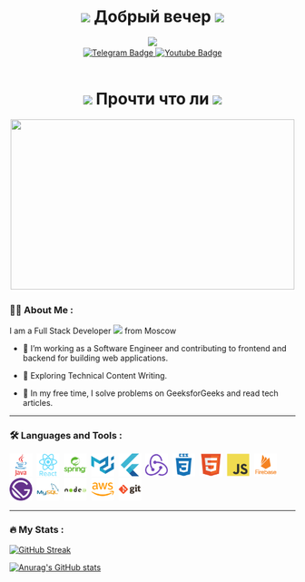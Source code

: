 </div>
<div id="heythere" align="center">
  <h1>
  <img src="https://media2.giphy.com/media/Hq0XJbsE0K9QQ/giphy.webp" width="30px"/>
  Добрый вечер
  <img src="https://media2.giphy.com/media/Hq0XJbsE0K9QQ/giphy.webp" width="30px"/>
</h1>
</div>

<div id="header" align="center">
  <img src="https://media.tenor.com/DpySHi0HmPcAAAAC/anime.gif"/>
</div>
<div id="badges" align="center">
<a href="https://t.me/henstly">
<img src="https://img.shields.io/badge/Telegram-blue?style=for-the-badge&logo=telegram&logoColor=black" alt="Telegram Badge"/>
  </a>
  <a href="https://www.youtube.com/channel/UCDAx5Ve_Wn53uERA_CNOAUQ">
    <img src="https://img.shields.io/badge/YouTube-red?style=for-the-badge&logo=youtube&logoColor=white" alt="Youtube Badge"/>
  </a>
</div>

<div id="viewprof" align="center">
  <img src="https://komarev.com/ghpvc/?username= your-github-henstly&style=flat-square&color=blue" alt=""/>
<div align="center">
  </div>
<div id="heythere" align="center">
  <h1>
  <img src="https://media2.giphy.com/media/UxQx1uPMD7T0I/200w.webp" width="30px"/>
  Прочти что ли
  <img src="https://media2.giphy.com/media/UxQx1uPMD7T0I/200w.webp" width="30px"/>
</h1>
</div>
  <img src="https://media.tenor.com/CVSKpirEbSAAAAAC/komugi-yoshida-nurse-witch-komugi.gif" width="500" height="300"/>
</div>


### :woman_technologist: About Me :
I am a Full Stack Developer <img src="https://media.giphy.com/media/WUlplcMpOCEmTGBtBW/giphy.gif" width="30"> from Moscow
- :frog: I’m working as a Software Engineer and contributing to frontend and backend for building web applications.

- :frog: Exploring Technical Content Writing.

- :frog: In my free time, I solve problems on GeeksforGeeks and read tech articles.
---
### :hammer_and_wrench: Languages and Tools :
<div>
  <img src="https://github.com/devicons/devicon/blob/master/icons/java/java-original-wordmark.svg" title="Java" alt="Java" width="40" height="40"/>&nbsp;
  <img src="https://github.com/devicons/devicon/blob/master/icons/react/react-original-wordmark.svg" title="React" alt="React" width="40" height="40"/>&nbsp;
  <img src="https://github.com/devicons/devicon/blob/master/icons/spring/spring-original-wordmark.svg" title="Spring" alt="Spring" width="40" height="40"/>&nbsp;
  <img src="https://github.com/devicons/devicon/blob/master/icons/materialui/materialui-original.svg" title="Material UI" alt="Material UI" width="40" height="40"/>&nbsp;
  <img src="https://github.com/devicons/devicon/blob/master/icons/flutter/flutter-original.svg" title="Flutter" alt="Flutter" width="40" height="40"/>&nbsp;
  <img src="https://github.com/devicons/devicon/blob/master/icons/redux/redux-original.svg" title="Redux" alt="Redux " width="40" height="40"/>&nbsp;
  <img src="https://github.com/devicons/devicon/blob/master/icons/css3/css3-plain-wordmark.svg"  title="CSS3" alt="CSS" width="40" height="40"/>&nbsp;
  <img src="https://github.com/devicons/devicon/blob/master/icons/html5/html5-original.svg" title="HTML5" alt="HTML" width="40" height="40"/>&nbsp;
  <img src="https://github.com/devicons/devicon/blob/master/icons/javascript/javascript-original.svg" title="JavaScript" alt="JavaScript" width="40" height="40"/>&nbsp;
  <img src="https://github.com/devicons/devicon/blob/master/icons/firebase/firebase-plain-wordmark.svg" title="Firebase" alt="Firebase" width="40" height="40"/>&nbsp;
  <img src="https://github.com/devicons/devicon/blob/master/icons/gatsby/gatsby-original.svg" title="Gatsby"  alt="Gatsby" width="40" height="40"/>&nbsp;
  <img src="https://github.com/devicons/devicon/blob/master/icons/mysql/mysql-original-wordmark.svg" title="MySQL"  alt="MySQL" width="40" height="40"/>&nbsp;
  <img src="https://github.com/devicons/devicon/blob/master/icons/nodejs/nodejs-original-wordmark.svg" title="NodeJS" alt="NodeJS" width="40" height="40"/>&nbsp;
  <img src="https://github.com/devicons/devicon/blob/master/icons/amazonwebservices/amazonwebservices-plain-wordmark.svg" title="AWS" alt="AWS" width="40" height="40"/>&nbsp;
  <img src="https://github.com/devicons/devicon/blob/master/icons/git/git-original-wordmark.svg" title="Git" **alt="Git" width="40" height="40"/>
</div>

---
### :fire: My Stats :
[![GitHub Streak](http://github-readme-streak-stats.herokuapp.com?user=henstly)](https://git.io/streak-stats)

[![Anurag's GitHub stats](https://github-readme-stats.vercel.app/api?username=rompersStomper)](https://github.com/rompersStomper/github-readme-stats)
